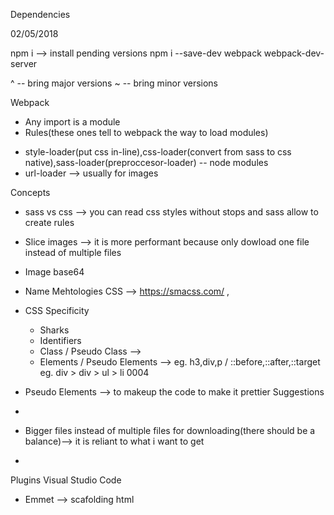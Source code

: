 Dependencies

02/05/2018

npm i --> install pending versions
npm i --save-dev webpack webpack-dev-server

^ -- bring major versions
~ -- bring minor versions

Webpack
- Any import is a module
- Rules(these ones tell to webpack the way to load modules)
* style-loader(put css in-line),css-loader(convert from sass to css native),sass-loader(preproccesor-loader) -- node modules
* url-loader --> usually for images

Concepts

- sass vs css --> you can read css styles without stops and sass allow to create rules
- Slice images --> it is more performant because only dowload one file instead of multiple files
- Image base64
- Name Mehtologies CSS --> https://smacss.com/ ,  
- CSS Specificity
  * Sharks
  * Identifiers
  * Class / Pseudo Class --> 
  * Elements / Pseudo Elements --> eg. h3,div,p / ::before,::after,::target
  eg.
  div > div > ul > li
  0004
  
- Pseudo Elements --> to makeup the code to make it prettier 
Suggestions
-

- Bigger files instead of multiple files for downloading(there should be a balance)--> it is reliant to what i want to get
- 


Plugins Visual Studio Code

- Emmet --> scafolding html